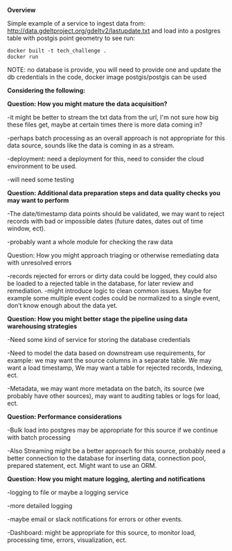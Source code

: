 <b>Overview</b>

Simple example of a service to ingest data from: http://data.gdeltproject.org/gdeltv2/lastupdate.txt
and load into a postgres table with postgis point geometry
to see run:
```
docker built -t tech_challenge .
docker run
```
NOTE: no database is provide, you will need to provide one and update the db credentials in the code, docker image postgis/postgis can be used


<b>Considering the following:</b>

<b>Question: How you might mature the data acquisition?</b>

-it might be better to stream the txt data from the url, I'm not sure how big these files get, maybe at certain times there is more data coming in? 

-perhaps batch processing as an overall approach is not appropriate for this data source, sounds like the data is coming in as a stream.

-deployment: need a deployment for this, need to consider the cloud environment to be used.

-will need some testing

<b>Question: Additional data preparation steps and data quality checks you may want to perform</b>

-The date/timestamp data points should be validated, we may want to reject 
records with bad or impossible dates (future dates, dates out of time window, ect).

-probably want a whole module for checking the raw data

Question: How you might approach triaging or otherwise remediating data with unresolved errors

-records rejected for errors or dirty data could be logged, they could also be loaded to a rejected table in the database, for later review and remediation.
-might introduce logic to clean common issues. Maybe for example some multiple event codes could be normalized to a single event, don’t know enough about the data yet.

<b>Question: How you might better stage the pipeline using data warehousing strategies</b>

-Need some kind of service for storing the database credentials

-Need to model the data based on downstream use requirements, 
for example: we may want the source columns in a separate table. We may want a load timestamp, We may want a table for rejected records, Indexing, ect.

-Metadata, we may want more metadata on the batch, its source (we probably have other sources), may want to auditing tables or logs for load, ect.

<b>Question: Performance considerations</b>

-Bulk load into postgres may be appropriate for this source if we continue with batch processing

-Also Streaming might be a better approach for this source, probably need a better connection to the database for inserting data, connection pool, prepared statement, ect.  Might want to use an ORM.

<b>Question: How you might mature logging, alerting and notifications</b>

-logging to file or maybe a logging service

-more detailed logging

-maybe email or slack notifications for errors or other events.

-Dashboard:  might be appropriate for this source, to monitor load, processing time, errors, visualization, ect.
